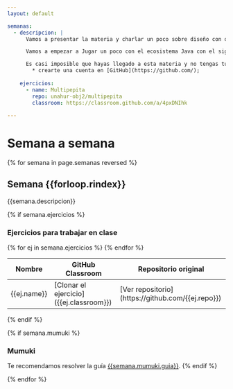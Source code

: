 ```yaml
---
layout: default

semanas:
  - descripcion: |
      Vamos a presentar la materia y charlar un poco sobre diseño con objetos y la necesidad de herramientas para abordar           problemas más voluminosos usando la base de lo viste en Programación con Objetos I.

      Vamos a empezar a Jugar un poco con el ecosistema Java con el siguiente enunciado [figuras]()

      Es casi imposible que hayas llegado a esta materia y no tengas tu cuenta en Github ... pero por si las moscas:
        * crearte una cuenta en [GitHub](https://github.com/);
        
    ejercicios:
      - name: Multipepita
        repo: unahur-obj2/multipepita
        classroom: https://classroom.github.com/a/4pxDNIhk
    
---
```

# Semana a semana

{% for semana in page.semanas reversed %}

## Semana {{forloop.rindex}}
{{semana.descripcion}}

{% if semana.ejercicios %}
### Ejercicios para trabajar en clase
<table>
    <thead>
        <tr class="header">
            <th>Nombre</th>
            <th>GitHub Classroom</th>
            <th>Repositorio original</th>
        </tr>
    </thead>
    <tbody>
      {% for ej in semana.ejercicios %}
      <tr>
          <td markdown="span">{{ej.name}}</td>
          <td markdown="span">[Clonar el ejercicio]({{ej.classroom}}) <i class="fas fa-book"></i></td>
          <td markdown="span">[Ver repositorio](https://github.com/{{ej.repo}}) <i class="fab fa-github"></i></td>
      </tr>
      {% endfor %}
    </tbody>
</table>
{% endif %}

{% if semana.mumuki %}
### Mumuki

Te recomendamos resolver la guía [{{semana.mumuki.guia}}]({{semana.mumuki.url}}).
{% endif %}

{% endfor %}
